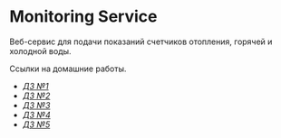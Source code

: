 # Monitoring Service

Веб-сервис для подачи показаний счетчиков отопления, горячей и холодной воды.

Ссылки на домашние работы.

- [_ДЗ №1_](https://github.com/RinatHar/MonitoringService/tree/check-branch)
- [_ДЗ №2_](https://github.com/RinatHar/MonitoringService/tree/hw2)
- [_ДЗ №3_](https://github.com/RinatHar/MonitoringService/tree/hw3)
- [_ДЗ №4_](https://github.com/RinatHar/MonitoringService/tree/hw4)
- [_ДЗ №5_](https://github.com/RinatHar/MonitoringService/pull/6)
